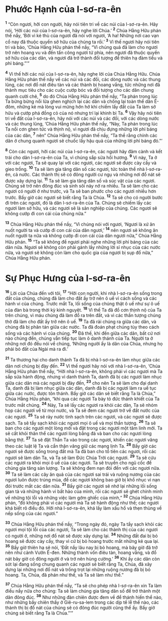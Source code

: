# Phước Hạnh của I-sơ-ra-ên
<sup><b>1</b></sup> “Còn ngươi, hỡi con người, hãy nói tiên tri về các núi của I-sơ-ra-ên. Hãy nói, ‘Hỡi các núi của I-sơ-ra-ên, hãy nghe lời Chúa.’ <sup><b>2</b></sup> Chúa Hằng Hữu phán thế nầy, ‘Bởi vì kẻ thù của ngươi đã nói với ngươi, ‘A ha! Những nơi cao vạn cổ nay đã thuộc quyền sở hữu của chúng ta rồi.’ <sup><b>3</b></sup> Vì thế ngươi hãy nói tiên tri và bảo, ‘Chúa Hằng Hữu phán thế nầy, “Vì chúng quả đã làm cho ngươi trở nên hoang vu và đến tấn công ngươi tứ phía, nên ngươi đã thuộc quyền sở hữu của các dân, và ngươi đã trở thành đối tượng để thiên hạ đàm tiếu và phỉ báng.”’”

<sup><b>4</b></sup> Vì thế hỡi các núi của I-sơ-ra-ên, hãy nghe lời của Chúa Hằng Hữu. Chúa Hằng Hữu phán thế nầy về các núi và các đồi, các dòng nước và các thung lũng, các nơi đổ nát điêu tàn và các thành bị hoang vắng, tức những nơi đã thành mục tiêu cho các cuộc cướp bóc và đối tượng cho các dân chung quanh cười chê, <sup><b>5</b></sup> do đó Chúa Hằng Hữu phán thế nầy, “Ta phán trong lúc Ta bừng bừng nổi lửa ghen nghịch lại các dân và chống lại toàn thể dân Ê-đôm, những kẻ mà lòng vui mừng hớn hở khi chiếm lấy đất của Ta làm sở hữu và cướp phá đồng cỏ của nó nhưng trí lại khinh bỉ Ta. <sup><b>6</b></sup> Vậy hãy nói tiên tri về đất của I-sơ-ra-ên, hãy nói với các núi và các đồi, với các dòng nước và các thung lũng, ‘Chúa Hằng Hữu phán thế nầy, “Này, Ta phán trong lúc Ta nổi cơn ghen tức và thịnh nộ, vì ngươi đã chịu đựng những lời phỉ báng của các dân, <sup><b>7</b></sup> nên” Chúa Hằng Hữu phán thế nầy, “Ta thề rằng chính các dân ở chung quanh ngươi sẽ chuốc lấy hậu quả của những lời phỉ báng đó.”’

<sup><b>8</b></sup> Còn các ngươi, hỡi các núi của I-sơ-ra-ên, các ngươi hãy đâm cành và kết trái cho dân I-sơ-ra-ên của Ta, vì chúng sắp sửa hồi hương. <sup><b>9</b></sup> Vì này, Ta ở với các ngươi, Ta sẽ quay lại với các ngươi, các ngươi sẽ được cày cấy và gieo trồng. <sup><b>10</b></sup> Ta sẽ làm gia tăng dân số các ngươi, tức toàn thể nhà I-sơ-ra-ên, cả nước. Các thành thị sẽ có đông người cư ngụ và những nơi đổ nát sẽ được xây dựng lại. <sup><b>11</b></sup> Ta sẽ làm gia tăng dân số và súc vật của các ngươi. Chúng sẽ trở nên đông đúc và sinh sôi nảy nở ra nhiều. Ta sẽ làm cho các ngươi có người ở như trước, và Ta sẽ ban phước cho các ngươi nhiều hơn trước. Bấy giờ các ngươi sẽ biết rằng Ta là Chúa. <sup><b>12</b></sup> Ta sẽ cho có người bước đi trên các ngươi, đó là dân I-sơ-ra-ên của Ta. Chúng sẽ chiếm lấy các ngươi làm sở hữu, và các ngươi sẽ là sản nghiệp của chúng. Các ngươi sẽ không cướp đi con cái của chúng nữa.”

<sup><b>13</b></sup> Chúa Hằng Hữu phán thế nầy, “Vì chúng nói với ngươi, ‘Ngươi là xứ ăn nuốt người ta và cướp đi con cái của dân ngươi,’ <sup><b>14</b></sup> nên ngươi sẽ không ăn nuốt người ta nữa và không cướp đi con cái của dân ngươi nữa,” Chúa Hằng Hữu phán. <sup><b>15</b></sup> “Ta sẽ không để ngươi phải nghe những lời phỉ báng của các dân nữa. Ngươi sẽ không còn phải gánh lấy những lời sỉ nhục của các nước nữa, và ngươi sẽ không còn làm cho quốc gia của ngươi bị sụp đổ nữa,” Chúa Hằng Hữu phán.


# Sự Phục Hưng của I-sơ-ra-ên
<sup><b>16</b></sup> Lời của Chúa đến với tôi, <sup><b>17</b></sup> “Hỡi con người, khi nhà I-sơ-ra-ên sống trong đất của chúng, chúng đã làm cho đất ấy trở nên ô uế vì cách sống và các hành vi của chúng. Trước mắt Ta, lối sống của chúng thật ô uế như sự ô uế của đàn bà trong thời kỳ kinh nguyệt. <sup><b>18</b></sup> Vì thế Ta đã đổ cơn thịnh nộ của Ta trên chúng, vì máu chúng đã làm đổ ra trên đất, và vì các thần tượng chúng thờ đã làm cho đất ấy trở nên ô uế. <sup><b>19</b></sup> Ta đã rải chúng ra giữa các dân, và chúng đã bị phân tán giữa các nước. Ta đã đoán phạt chúng tùy theo cách sống và các hành vi của chúng. <sup><b>20</b></sup> Ðã thế, khi đến giữa các dân, bất cứ nơi nào chúng đến, chúng vẫn tiếp tục làm ô danh thánh của Ta. Người ta ở những nơi đó đều nói về chúng, ‘Những người ấy là dân của Chúa, nhưng họ phải bỏ đất của Ngài mà ra đi.’

<sup><b>21</b></sup> Ta thương hại cho danh thánh Ta đã bị nhà I-sơ-ra-ên làm nhục giữa các dân nơi chúng bị đày đến. <sup><b>22</b></sup> Vì thế ngươi hãy nói với nhà I-sơ-ra-ên, ‘Chúa Hằng Hữu phán thế nầy, “Hỡi nhà I-sơ-ra-ên, không phải vì các ngươi mà Ta sắp sửa hành động, nhưng vì danh thánh Ta, danh đã bị các ngươi làm nhục giữa các dân mà các ngươi bị đày đến, <sup><b>23</b></sup> cho nên Ta sẽ làm cho đại danh Ta, danh đã bị làm nhục giữa các dân, danh đã bị các ngươi làm ra uế tục giữa các nước, được tôn thánh. Bấy giờ các dân sẽ biết rằng Ta là Chúa,” Chúa Hằng Hữu phán, “khi qua các ngươi Ta bày tỏ đức thánh khiết của Ta trước mắt chúng. <sup><b>24</b></sup> Này, Ta sẽ lấy các ngươi ra khỏi các dân, Ta sẽ nhóm họp các ngươi về từ mọi nước, và Ta sẽ đem các ngươi trở về đất nước của các ngươi. <sup><b>25</b></sup> Ta sẽ rảy nước tinh sạch trên các ngươi, và các ngươi sẽ được sạch. Ta sẽ tẩy sạch khỏi các ngươi mọi ô uế và mọi thần tượng. <sup><b>26</b></sup> Ta sẽ ban cho các ngươi một lòng mới và đặt trong các ngươi một tâm linh mới. Ta sẽ cất khỏi thân thể các ngươi lòng bằng đá và ban cho các ngươi lòng bằng thịt. <sup><b>27</b></sup> Ta sẽ đặt Thần Ta vào trong các ngươi, khiến các ngươi vâng theo các luật lệ Ta và cẩn thận vâng giữ các mạng lịnh Ta. <sup><b>28</b></sup> Bấy giờ các ngươi sẽ được sống trong đất mà Ta đã ban cho tổ tiên các ngươi, rồi các ngươi sẽ làm dân Ta, và Ta sẽ làm Ðức Chúa Trời các ngươi. <sup><b>29</b></sup> Ta sẽ cứu các ngươi ra khỏi mọi ô uế của các ngươi. Ta sẽ truyền cho ngũ cốc để chúng gia tăng sản lượng. Ta sẽ không đem nạn đói đến với các ngươi nữa. <sup><b>30</b></sup> Ta sẽ làm các cây ăn quả của các ngươi sai trái và ruộng nương của các ngươi luôn được trúng mùa, để các ngươi không bao giờ bị khổ nhục vì nạn đói trước mắt các dân nữa. <sup><b>31</b></sup> Bấy giờ các ngươi sẽ nhớ lại những lối sống gian tà và những hành vi bất hảo của mình, rồi các ngươi sẽ ghét chính mình về những tội lỗi và những việc làm gớm ghiếc của mình,” <sup><b>32</b></sup> Chúa Hằng Hữu phán, “đó không phải vì các ngươi mà Ta sẽ hành động như thế; các ngươi khá biết rõ điều đó. Hỡi nhà I-sơ-ra-ên, khá lấy làm xấu hổ và thẹn thùng về nếp sống của các ngươi.”

<sup><b>33</b></sup> Chúa Hằng Hữu phán thế nầy, “Trong ngày đó, ngày Ta tẩy sạch khỏi các ngươi mọi tội lỗi của các ngươi, Ta sẽ làm cho các thành thị của các ngươi có người ở, những nơi đổ nát sẽ được xây dựng lại. <sup><b>34</b></sup> Những đất đai bị bỏ hoang sẽ được cày cấy, thay vì cứ bị bỏ hoang trước mắt những kẻ qua lại. <sup><b>35</b></sup> Bấy giờ thiên hạ sẽ nói, ‘Ðất nầy lâu nay bị bỏ hoang, mà bây giờ đã trở nên như cảnh Vườn Ê-đen. Những thành vốn điêu tàn, hoang vắng, và đổ nát bây giờ có đông người ở và trở nên hùng cường.’ <sup><b>36</b></sup> Khi ấy các dân còn sót lại đang sống chung quanh các ngươi sẽ biết rằng Ta, Chúa, đã xây dựng lại những nơi đổ nát và trồng trọt lại những ruộng nương đã bị bỏ hoang. Ta, Chúa, đã phán như thế, và Ta sẽ làm như thế.”

<sup><b>37</b></sup> Chúa Hằng Hữu phán thế nầy, “Ta sẽ cho phép nhà I-sơ-ra-ên xin Ta làm điều nầy nữa cho chúng: Ta sẽ làm chúng gia tăng dân số để trở thành một dân đông đúc. <sup><b>38</b></sup> Như những đàn chiên được đem về để thánh hiến thể nào, như những bầy chiên thấy ở Giê-ru-sa-lem trong các dịp tế lễ thế nào, các thành thị bị đổ nát của chúng sẽ có đông đúc người cũng thể ấy. Bấy giờ chúng sẽ biết rằng Ta là Chúa.”’”